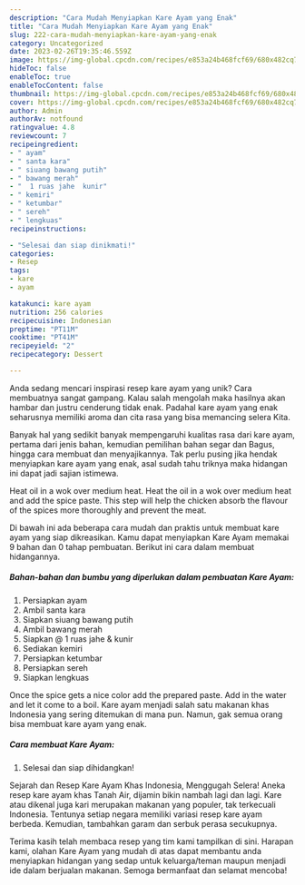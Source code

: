 ```yaml
---
description: "Cara Mudah Menyiapkan Kare Ayam yang Enak"
title: "Cara Mudah Menyiapkan Kare Ayam yang Enak"
slug: 222-cara-mudah-menyiapkan-kare-ayam-yang-enak
category: Uncategorized
date: 2023-02-26T19:35:46.559Z
image: https://img-global.cpcdn.com/recipes/e853a24b468fcf69/680x482cq70/kare-ayam-foto-resep-utama.jpg
hideToc: false
enableToc: true
enableTocContent: false
thumbnail: https://img-global.cpcdn.com/recipes/e853a24b468fcf69/680x482cq70/kare-ayam-foto-resep-utama.jpg
cover: https://img-global.cpcdn.com/recipes/e853a24b468fcf69/680x482cq70/kare-ayam-foto-resep-utama.jpg
author: Admin
authorAv: notfound
ratingvalue: 4.8
reviewcount: 7
recipeingredient:
- " ayam"
- " santa kara"
- " siuang bawang putih"
- " bawang merah"
- "  1 ruas jahe  kunir"
- " kemiri"
- " ketumbar"
- " sereh"
- " lengkuas"
recipeinstructions:

- "Selesai dan siap dinikmati!"
categories:
- Resep
tags:
- kare
- ayam

katakunci: kare ayam 
nutrition: 256 calories
recipecuisine: Indonesian
preptime: "PT11M"
cooktime: "PT41M"
recipeyield: "2"
recipecategory: Dessert

---
```





Anda sedang mencari inspirasi resep kare ayam yang unik? Cara membuatnya sangat gampang. Kalau salah mengolah maka hasilnya akan hambar dan justru cenderung tidak enak. Padahal kare ayam yang enak seharusnya memiliki aroma dan cita rasa yang bisa memancing selera Kita.





Banyak hal yang sedikit banyak mempengaruhi kualitas rasa dari kare ayam, pertama dari jenis bahan, kemudian pemilihan bahan segar dan Bagus, hingga cara membuat dan menyajikannya. Tak perlu pusing jika hendak menyiapkan kare ayam yang enak,      asal sudah tahu triknya maka hidangan ini dapat jadi sajian istimewa.














Heat oil in a wok over medium heat. Heat the oil in a wok over medium heat and add the spice paste. This step will help the chicken absorb the flavour of the spices more thoroughly and prevent the meat.






Di bawah ini ada beberapa cara mudah dan praktis untuk membuat kare ayam yang siap dikreasikan. Kamu dapat menyiapkan Kare Ayam memakai 9 bahan dan 0 tahap pembuatan. Berikut ini cara dalam membuat hidangannya.

<!--inarticleads1-->

##### Bahan-bahan dan bumbu yang diperlukan dalam pembuatan Kare Ayam:

1. Persiapkan  ayam
1. Ambil  santa kara
1. Siapkan  siuang bawang putih
1. Ambil  bawang merah
1. Siapkan  @ 1 ruas jahe &amp; kunir
1. Sediakan  kemiri
1. Persiapkan  ketumbar
1. Persiapkan  sereh
1. Siapkan  lengkuas


Once the spice gets a nice color add the prepared paste. Add in the water and let it come to a boil. Kare ayam menjadi salah satu makanan khas Indonesia yang sering ditemukan di mana pun. Namun, gak semua orang bisa membuat kare ayam yang enak. 

<!--inarticleads2-->

##### Cara membuat Kare Ayam:


1. Selesai dan siap dihidangkan!

Sejarah dan Resep Kare Ayam Khas Indonesia, Menggugah Selera! Aneka resep kare ayam khas Tanah Air, dijamin bikin nambah lagi dan lagi. Kare atau dikenal juga kari merupakan makanan yang populer, tak terkecuali Indonesia. Tentunya setiap negara memiliki variasi resep kare ayam berbeda. Kemudian, tambahkan garam dan serbuk perasa secukupnya. 

Terima kasih telah membaca resep yang tim kami tampilkan di sini. Harapan kami, olahan Kare Ayam yang mudah di atas dapat membantu anda menyiapkan hidangan yang sedap untuk keluarga/teman maupun menjadi ide dalam berjualan makanan. Semoga bermanfaat dan selamat mencoba!
